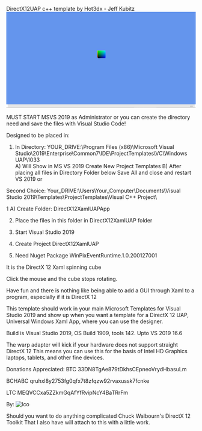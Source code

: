 DirectX12UAP c++ template by Hot3dx - Jeff Kubitz
![Screenshot](https://github.com/hot3dx/DirectXXamlUAP/blob/master/Screenshot%20(46).png)

MUST START MSVS 2019 as Administrator or you can create the directory need and save the files with Visual Studio Code!

Designed to be placed in:
1) In Directory:
YOUR_DRIVE:\Program Files (x86)\Microsoft Visual Studio\2019\Enterprise\Common7\IDE\ProjectTemplates\VC\Windows UAP\1033\
  A) Will Show in MS VS 2019 Create New Project Templates
  B) After placing all files in Directory Folder below Save All and close and restart VS 2019
or

Second Choice:
Your_DRIVE:\Users\Your_Computer\Documents\Visual Studio 2019\Templates\ProjectTemplates\Visual C++ Project\

1 A) Create Folder:
DirectX12XamlUAPApp

2) Place the files in this folder in DirectX12XamlUAP folder

3) Start Visual Studio 2019

4) Create Project DirectX12XamlUAP

5) Need Nuget Package WinPixEventRuntime.1.0.200127001

It is the DirectX 12 Xaml spinning cube

Click the mouse and the cube stops rotating.

Have fun and there is nothing like being able to add a GUI
through Xaml to a program, especially if it is DirectX 12

This template should work in your main Microsoft Templates for Visual Studio 2019
and show up when you want a template for a DirectX 12 UAP, Universal Windows Xaml
 App, where you can use the designer.

Build is Visual Studio 2019, OS Build 1909, tools 142. Upto VS 2019 16.6

The warp adapter will kick if your hardware does not support straight DirectX 12
This means you can use this for the basis of Intel HD Graphics laptops,
tablets, and other fine devices.

Donations Appreciated:
BTC 33DN8TgAe879tDkhsCEpneoVrydHbasuLm

BCHABC qruhxl8y2753fg0qfx7t8zfqzw92rvaxussk7fcnke

LTC MEQVCCxa5ZZkmGqAfYfRvipNcY4BaTRrFm

By: 
![Ico](https://github.com/hot3dx/AppXamlDX12/blob/master/Assets/AutoDraw2.ico)

Should you want to do anything complicated Chuck Walbourn's DirectX 12 Toolkit
That I also have will attach to this with a little work.
